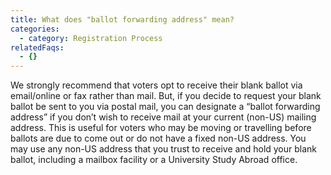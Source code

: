 ```yaml
---
title: What does "ballot forwarding address" mean?
categories:
  - category: Registration Process
relatedFaqs:
  - {}
---
```

We strongly recommend that voters opt to receive their blank ballot via email/online or fax rather than mail. But, if you decide to request your blank ballot be sent to you via postal mail, you can designate a “ballot forwarding address” if you don’t wish to receive mail at your current (non-US) mailing address. This is useful for voters who may be moving or travelling before ballots are due to come out or do not have a fixed non-US address. You may use any non-US address that you trust to receive and hold your blank ballot, including a mailbox facility or a University Study Abroad office.
